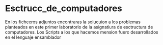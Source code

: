 # Esctrucc_de_computadores
En los ficheeros adjuntos encontraras la solucuion a los problemas planteados en este primer laboratorio de la asignatiura de esctructura de computadores.
Los Scripts a los que hacemos mension fuero desarrollados en el lenguaje ensamblador
